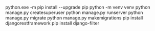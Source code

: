 python.exe -m pip install --upgrade pip
python -m venv venv
python manage.py createsuperuser
python manage.py runserver
python manage.py migrate
python manage.py makemigrations
pip install djangorestframework
pip install django-filter